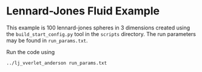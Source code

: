 Lennard-Jones Fluid Example
============================

This example is 100 lennard-jones spheres in 3 dimensions created
using the `build_start_config.py` tool in the `scripts` directory.
The run parameters may be found in `run_params.txt`.

Run the code using

    ../lj_vverlet_anderson run_params.txt

